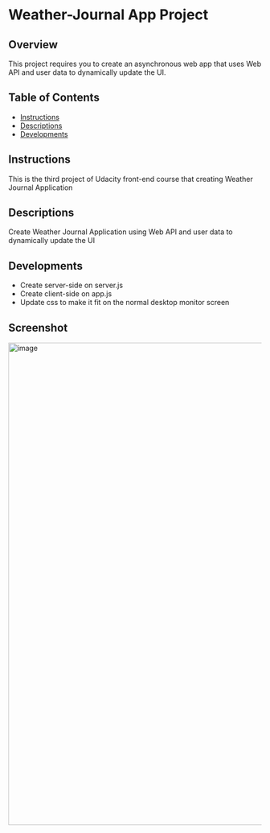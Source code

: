 # Weather-Journal App Project

## Overview

This project requires you to create an asynchronous web app that uses Web API and user data to dynamically update the UI.

## Table of Contents

- [Instructions](#instructions)
- [Descriptions](#descriptions)
- [Developments](#developments)

## Instructions

This is the third project of Udacity front-end course that creating Weather Journal Application

## Descriptions

Create Weather Journal Application using Web API and user data to dynamically update the UI

## Developments

- Create server-side on server.js
- Create client-side on app.js
- Update css to make it fit on the normal desktop monitor screen

## Screenshot
<img width="959" alt="image" src="https://user-images.githubusercontent.com/57276658/163853534-335c75ce-d296-40a8-bf2d-f9dc2511e79f.png">
